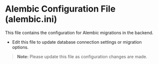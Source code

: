 # Alembic Configuration File (alembic.ini)

This file contains the configuration for Alembic migrations in the backend.

- Edit this file to update database connection settings or migration options.

> **Note:** Please update this file as configuration changes are made.
